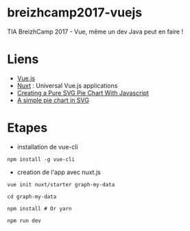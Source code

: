# breizhcamp2017-vuejs
TIA BreizhCamp 2017 - Vue, même un dev Java peut en faire !

# Liens

- [Vue.js](https://vuejs.org/)
- [Nuxt](https://nuxtjs.org/) : Universal Vue.js applications
- [Creating a Pure SVG Pie Chart With Javascript](https://danielpataki.com/svg-pie-chart-javascript/)
- [A simple pie chart in SVG](https://hackernoon.com/a-simple-pie-chart-in-svg-dbdd653b6936#.od8hapbg3)

# Etapes

- installation de vue-cli
 
```
npm install -g vue-cli
```

- creation de l'app avec nuxt.js

```
vue init nuxt/starter graph-my-data

cd graph-my-data

npm install # Or yarn

npm run dev
```




